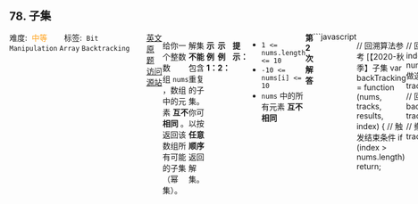<div style="font-size: 20px; margin-bottom: 15px; font-weight: bold;">78. 子集</div>
<div style="display: flex; font-size: 14px; justify-content: space-between;"><div><span style="margin-right: 30px;">难度:&nbsp;&nbsp;<label style="color: rgb(255, 161, 25);">中等</label></span><span style="margin-right: 30px;">标签:&nbsp;&nbsp;<code>Bit Manipulation</code>&nbsp;<code>Array</code>&nbsp;<code>Backtracking</code></span></div><div><span style="margin-right: 15px;"><a href="https://leetcode.com/problems/subsets/">英文原题</a></span><span><a href="https://leetcode-cn.com/problems/subsets/">访问源站</a></span></div>
<hr style="height: 1px; margin: 1em 0px;" />
<p>给你一个整数数组 <code>nums</code> ，数组中的元素 <strong>互不相同</strong> 。返回该数组所有可能的子集（幂集）。</p>

<p>解集 <strong>不能</strong> 包含重复的子集。你可以按 <strong>任意顺序</strong> 返回解集。</p>

<p> </p>

<p><strong>示例 1：</strong></p>

<pre>
<strong>输入：</strong>nums = [1,2,3]
<strong>输出：</strong>[[],[1],[2],[1,2],[3],[1,3],[2,3],[1,2,3]]
</pre>

<p><strong>示例 2：</strong></p>

<pre>
<strong>输入：</strong>nums = [0]
<strong>输出：</strong>[[],[0]]
</pre>

<p> </p>

<p><strong>提示：</strong></p>

<ul>
	<li><code>1 <= nums.length <= 10</code></li>
	<li><code>-10 <= nums[i] <= 10</code></li>
	<li><code>nums</code> 中的所有元素 <strong>互不相同</strong></li>
</ul>

<hr style="height: 1px; margin: 1em 0px;" />
<strong>第2次解答</strong>
```javascript

// 回溯算法参考 [【2020-秋季】子集
var backTracking = function (nums, tracks, results, index) {
  // 触发结束条件
  if (index > nums.length) return;

  // 回溯算法
  for (let i = index; i < nums.length; i++) {
    // 做选择
    tracks.push(nums[i]);
    // 回溯
    backTracking(nums, tracks, results, i + 1);
    // 撤销选择
    tracks.pop();
  }

  // 保存结果集
  results.push([...tracks]);
};

/**
 * @param {number[]} nums
 * @return {number[][]}
 */
var subsets = function (nums) {
  let results = [];
  let tracks = [];
  backTracking(nums, tracks, results, 0);
  return results;
};
<div style="font-size: 20px; margin-bottom: 15px; font-weight: bold;">78. 子集</div>,<div style="display: flex; font-size: 14px; justify-content: space-between;"><div><span style="margin-right: 30px;">难度:&nbsp;&nbsp;<label style="color: rgb(255, 161, 25);">中等</label></span><span style="margin-right: 30px;">标签:&nbsp;&nbsp;<code>Bit Manipulation</code>&nbsp;<code>Array</code>&nbsp;<code>Backtracking</code></span></div><div><span style="margin-right: 15px;"><a href="https://leetcode.com/problems/subsets/">英文原题</a></span><span><a href="https://leetcode-cn.com/problems/subsets/">访问源站</a></span></div>,<hr style="height: 1px; margin: 1em 0px;" />,<p>给你一个整数数组 <code>nums</code> ，数组中的元素 <strong>互不相同</strong> 。返回该数组所有可能的子集（幂集）。</p>

<p>解集 <strong>不能</strong> 包含重复的子集。你可以按 <strong>任意顺序</strong> 返回解集。</p>

<p> </p>

<p><strong>示例 1：</strong></p>

<pre>
<strong>输入：</strong>nums = [1,2,3]
<strong>输出：</strong>[[],[1],[2],[1,2],[3],[1,3],[2,3],[1,2,3]]
</pre>

<p><strong>示例 2：</strong></p>

<pre>
<strong>输入：</strong>nums = [0]
<strong>输出：</strong>[[],[0]]
</pre>

<p> </p>

<p><strong>提示：</strong></p>

<ul>
	<li><code>1 <= nums.length <= 10</code></li>
	<li><code>-10 <= nums[i] <= 10</code></li>
	<li><code>nums</code> 中的所有元素 <strong>互不相同</strong></li>
</ul>
,<hr style="height: 1px; margin: 1em 0px;" />,<strong>第2次解答</strong>,```javascript,,// 回溯算法参考 [【2020-秋季】子集,var backTracking = function (nums, tracks, results, index) {,  // 触发结束条件,  if (index > nums.length) return;,,  // 回溯算法,  for (let i = index; i < nums.length; i++) {,    // 做选择,    tracks.push(nums[i]);,    // 回溯,    backTracking(nums, tracks, results, i + 1);,    // 撤销选择,    tracks.pop();,  },,  // 保存结果集,  results.push([...tracks]);,};,,/**, * @param {number[]} nums, * @return {number[][]}, */,var subsets = function (nums) {,  let results = [];,  let tracks = [];,  backTracking(nums, tracks, results, 0);,  return results;,};,```,<hr style="height: 1px; margin: 1em 0px;" />,<strong>第1次解答</strong>,```javascript,/**, * @param {number[]} nums, * @return {number[][]}, */,// 回溯算法,// [] => [1] => [1, 2] => [1, 2, 3]（不能重复，所以不能将[2, 3]同时作为备选节点）,var backTracking = function (nums, tracks, results, index) {,  // 结束条件，当查找路径 index 索引超过 nums 的长度的时候，就结束了,  // 为什么不是 index >= nums.length：因为回溯的上次传入的 index 是 (i+1)，因此当 index === nums.length 的时候，是最后一个全集。,  // 当 index === nums.length：tracks === [1, 2, 3],  if (index > nums.length) return;,,  // 回溯，因为不能重复追加备选节点，因此需要增加一个 index，用来存放当前走到哪一个节点了，只能添加该节点往后的节点,  for (let i = index; i < nums.length; i++) {,    // 将当前结果加入路径中,    tracks.push(nums[i]);,    // 回溯,    backTracking(nums, tracks, results, i + 1);,    // 回头,    tracks.pop();,  },  // 将当前路径加入结果集,  results.push([...tracks]);,};,,var subsets = function (nums) {,  // 定义结果集,  let results = [];,  // 定义临时存放回溯路径,  let tracks = [];,  // 调用回溯,  backTracking(nums, tracks, results, 0);,  // 返回结果集,  return results;,};,```
